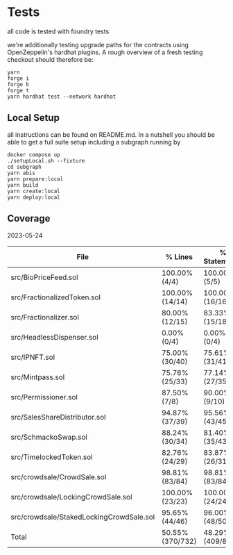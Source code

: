 # Tests

all code is tested with foundry tests

we're additionally testing upgrade paths for the contracts using OpenZeppelin's hardhat plugins. A rough overview of a fresh testing checkout should therefore be:

```
yarn
forge i
forge b
forge t
yarn hardhat test --network hardhat
```

## Local Setup

all instructions can be found on README.md. In a nutshell you should be able to get a full suite setup including a subgraph running by

```
docker compose up
./setupLocal.sh --fixture
cd subgraph
yarn abis
yarn prepare:local
yarn build
yarn create:local
yarn deploy:local
```

## Coverage

2023-05-24

| File                                     | % Lines          | % Statements     | % Branches       | % Funcs         |
| ---------------------------------------- | ---------------- | ---------------- | ---------------- | --------------- |
| src/BioPriceFeed.sol                     | 100.00% (4/4)    | 100.00% (5/5)    | 100.00% (0/0)    | 100.00% (2/2)   |
| src/FractionalizedToken.sol              | 100.00% (14/14)  | 100.00% (16/16)  | 100.00% (2/2)    | 100.00% (7/7)   |
| src/Fractionalizer.sol                   | 80.00% (12/15)   | 83.33% (15/18)   | 100.00% (4/4)    | 66.67% (2/3)    |
| src/HeadlessDispenser.sol                | 0.00% (0/4)      | 0.00% (0/4)      | 0.00% (0/4)      | 0.00% (0/2)     |
| src/IPNFT.sol                            | 75.00% (30/40)   | 75.61% (31/41)   | 85.71% (12/14)   | 64.29% (9/14)   |
| src/Mintpass.sol                         | 75.76% (25/33)   | 77.14% (27/35)   | 62.50% (10/16)   | 78.57% (11/14)  |
| src/Permissioner.sol                     | 87.50% (7/8)     | 90.00% (9/10)    | 100.00% (2/2)    | 60.00% (3/5)    |
| src/SalesShareDistributor.sol            | 94.87% (37/39)   | 95.56% (43/45)   | 94.44% (17/18)   | 71.43% (5/7)    |
| src/SchmackoSwap.sol                     | 88.24% (30/34)   | 81.40% (35/43)   | 83.33% (15/18)   | 75.00% (6/8)    |
| src/TimelockedToken.sol                  | 82.76% (24/29)   | 83.87% (26/31)   | 100.00% (6/6)    | 58.33% (7/12)   |
| src/crowdsale/CrowdSale.sol              | 98.81% (83/84)   | 98.81% (83/84)   | 95.00% (38/40)   | 92.86% (13/14)  |
| src/crowdsale/LockingCrowdSale.sol       | 100.00% (23/23)  | 100.00% (24/24)  | 100.00% (6/6)    | 100.00% (6/6)   |
| src/crowdsale/StakedLockingCrowdSale.sol | 95.65% (44/46)   | 96.00% (48/50)   | 81.25% (13/16)   | 87.50% (7/8)    |
| Total                                    | 50.55% (370/732) | 48.29% (409/847) | 73.60% (131/178) | 52.87% (92/174) |

